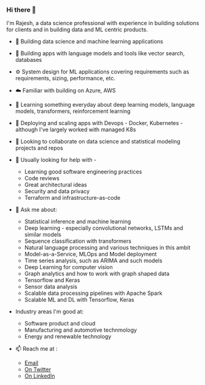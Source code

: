 ### Hi there 👋

I'm Rajesh, a data science professional with experience in building solutions for clients and in building data and ML centric products.

* 🔭 Building data science and machine learning applications
* 🤖 Building apps with language models and tools like vector search, databases
* ⚙️ System design for ML applications covering requirements such as requirements, sizing, performance, etc.
* ☁️ Familiar with building on Azure, AWS
* 📖 Learning something everyday about deep learning models, language models, transformers, reinforcement learning
* 🚀 Deploying and scaling apps with Devops - Docker, Kubernetes - although I've largely worked with managed K8s
* 👯 Looking to collaborate on data science and statistical modeling projects and repos 
* 🤔 Usually looking for help with -
  - Learning good software engineering practices
  - Code reviews
  - Great architectural ideas
  - Security and data privacy
  - Terraform and infrastructure-as-code
* 💬 Ask me about: 
  - Statistical inference and machine learning
  - Deep learning - especially convolutional networks, LSTMs and similar models
  - Sequence classification with transformers
  - Natural language processing and various techniques in this ambit
  - Model-as-a-Service, MLOps and Model deployment
  - Time series analysis, such as ARIMA and such models
  - Deep Learning for computer vision
  - Graph analytics and how to work with graph shaped data
  - Tensorflow and Keras
  - Sensor data analysis
  - Scalable data processing pipelines with Apache Spark
  - Scalable ML and DL with Tensorflow, Keras
* Industry areas I'm good at:
  - Software product and cloud 
  - Manufacturing and automotive technmology
  - Energy and renewable technology
  
* 📫 Reach me at :
  - [Email](mailto:rexplorations@gmail.com)
  - [On Twitter](https://twitter.com/aiexplorations)
  - [On LinkedIn](https://linkedin.com/in/rajeshrs)


<!--
**aiexplorations/aiexplorations** is a ✨ _special_ ✨ repository because its `README.md` (this file) appears on your GitHub profile.

Here are some ideas to get you started:

- 🔭 I’m currently working on ...
- 🌱 I’m currently learning ...
- 👯 I’m looking to collaborate on ...
- 🤔 I’m looking for help with ...
- 💬 Ask me about ...
- 📫 How to reach me: ...
- 😄 Pronouns: ...
- ⚡ Fun fact: ...
-->
